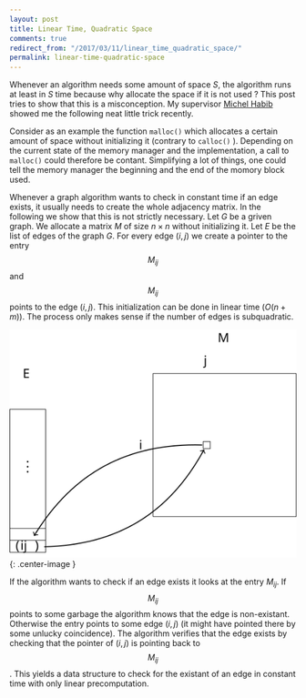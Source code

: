 ```yaml
---
layout: post
title: Linear Time, Quadratic Space
comments: true
redirect_from: "/2017/03/11/linear_time_quadratic_space/"
permalink: linear-time-quadratic-space
---
```


Whenever an algorithm needs some amount of space $S$, the algorithm runs at least in $S$ time because why allocate the space
if it is not used ? This post tries to show that this is a misconception. My supervisor [Michel Habib](https://www.irif.fr/~habib/) showed me the following neat little trick recently.

Consider as an example the function `malloc()`
which allocates a certain amount of space without initializing it (contrary to `calloc()`
).
Depending on the current state of the memory manager and the implementation, a call to `malloc()`
could therefore be contant. Simplifying a lot of things, one could tell the memory manager the beginning and the end of the momory block used.

Whenever a graph algorithm wants to check in constant time if an edge exists, it usually needs to create the whole adjacency matrix. In the following we show that this is not strictly necessary. Let $G$ be a griven graph.
We allocate a matrix $M$ of size $n \times n$ without initializing it. Let $E$ be the list of edges of the graph $G$.
For every edge $(i,j)$ we create a pointer to the entry
$$M_{ij}$$ and $$M_{ij}$$ points to the edge $(i,j)$. This initialization can be done in linear time $(O(n+m))$.
The process only makes sense if the number of edges is subquadratic.

![Illustration](assets/edge-matrix.svg ){: .center-image }

If the algorithm wants to check if an edge exists it looks at the entry $M_{ij}$.
If $$M_{ij}$$ points to some garbage the algorithm knows that the edge is non-existant.
Otherwise the entry points to some edge $(i,j)$ (it might have pointed there by some unlucky coincidence).
The algorithm verifies that the edge exists by checking
that the pointer of $(i,j)$ is pointing back to $$M_{ij}$$.
This yields a data structure to check for the existant of an edge in constant time with only linear precomputation.

